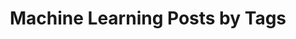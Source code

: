 ---
title: "Machine Learning Posts by Tags"
layout: posts
permalink: /machine-learning/
author_profile: true
header:
  image: "/images/Roosevelt_Island_2018.jpg"
---